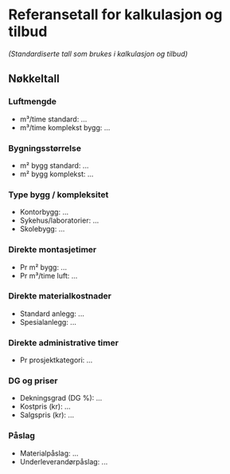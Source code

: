 # Referansetall for kalkulasjon og tilbud
*(Standardiserte tall som brukes i kalkulasjon og tilbud)*

## Nøkkeltall

### Luftmengde
- m³/time standard: ...
- m³/time komplekst bygg: ...

### Bygningsstørrelse
- m² bygg standard: ...
- m² bygg komplekst: ...

### Type bygg / kompleksitet
- Kontorbygg: ...
- Sykehus/laboratorier: ...
- Skolebygg: ...

### Direkte montasjetimer
- Pr m² bygg: ...
- Pr m³/time luft: ...

### Direkte materialkostnader
- Standard anlegg: ...
- Spesialanlegg: ...

### Direkte administrative timer
- Pr prosjektkategori: ...

### DG og priser
- Dekningsgrad (DG %): ...
- Kostpris (kr): ...
- Salgspris (kr): ...

### Påslag
- Materialpåslag: ...
- Underleverandørpåslag: ...
